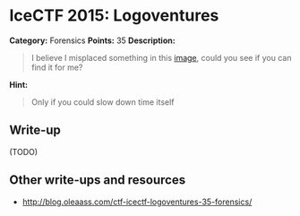 # IceCTF 2015: Logoventures

**Category:** Forensics
**Points:** 35
**Description:** 

> I believe I misplaced something in this <a target='_blank' href='/problem-static/stage1/forensics/logoventures/logo.gif'>image</a>, could you see if you can find it for me?

**Hint:**

> Only if you could slow down time itself

## Write-up

(TODO)

## Other write-ups and resources

* <http://blog.oleaass.com/ctf-icectf-logoventures-35-forensics/>
